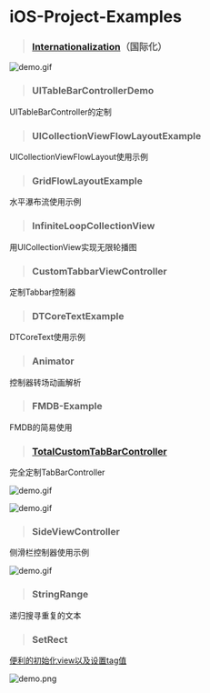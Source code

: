 # iOS-Project-Examples

> ### [Internationalization](http://www.cnblogs.com/YouXianMing/p/5435655.html)（国际化）

![demo.gif](http://images2015.cnblogs.com/blog/607542/201604/607542-20160426163415173-234318315.gif)

> ### UITableBarControllerDemo

UITableBarController的定制

> ### UICollectionViewFlowLayoutExample

UICollectionViewFlowLayout使用示例

> ### GridFlowLayoutExample

水平瀑布流使用示例

> ### InfiniteLoopCollectionView

用UICollectionView实现无限轮播图

> ### CustomTabbarViewController

定制Tabbar控制器

> ### DTCoreTextExample

DTCoreText使用示例

> ### Animator

控制器转场动画解析

> ### FMDB-Example

FMDB的简易使用

> ### [TotalCustomTabBarController](http://www.cnblogs.com/YouXianMing/p/5556584.html)

完全定制TabBarController

![demo.gif](http://images2015.cnblogs.com/blog/607542/201606/607542-20160603154850086-1500769047.gif)

![demo.gif](http://images2015.cnblogs.com/blog/607542/201606/607542-20160603154943274-431081136.gif)

> ### SideViewController

侧滑栏控制器使用示例

![demo.gif](http://images2015.cnblogs.com/blog/607542/201606/607542-20160608215912949-1615933075.gif)


> ### StringRange

递归搜寻重复的文本


> ### SetRect

[便利的初始化view以及设置tag值](http://www.cnblogs.com/YouXianMing/p/5598514.html)

![demo.png](http://images2015.cnblogs.com/blog/607542/201606/607542-20160619180408101-811200546.png)